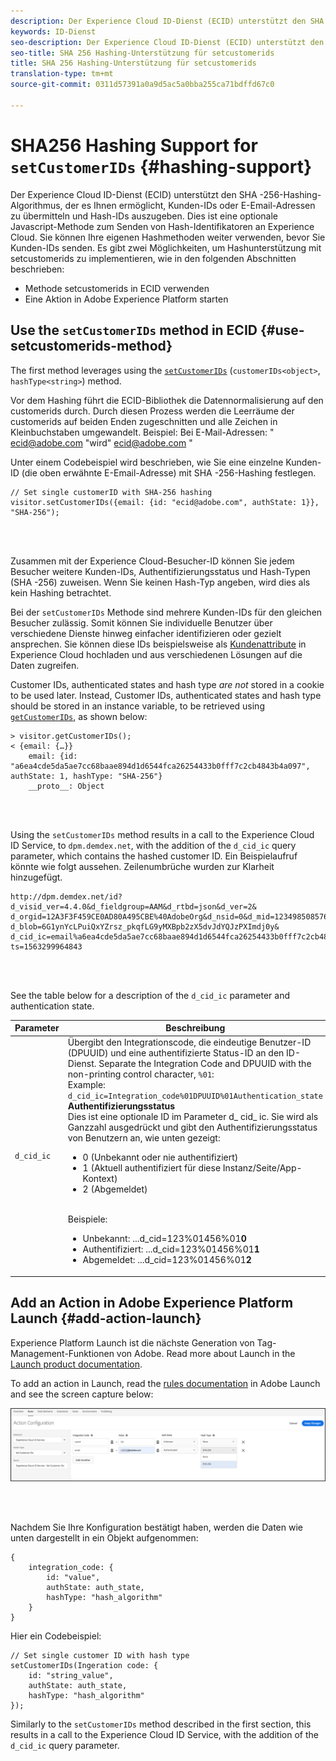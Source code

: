 ```yaml
---
description: Der Experience Cloud ID-Dienst (ECID) unterstützt den SHA -256-Hashing-Algorithmus, der es Ihnen ermöglicht, Kunden-IDs oder E-Email-Adressen zu übermitteln und Hash-IDs auszugeben. Dies ist eine optionale Javascript-Methode zum Senden von Hash-Identifikatoren an Experience Cloud. Sie können Ihre eigenen Hashmethoden weiter verwenden, bevor Sie Kunden-IDs senden.
keywords: ID-Dienst
seo-description: Der Experience Cloud ID-Dienst (ECID) unterstützt den SHA -256-Hashing-Algorithmus, der es Ihnen ermöglicht, Kunden-IDs oder E-Email-Adressen zu übermitteln und Hash-IDs auszugeben. Dies ist eine optionale Javascript-Methode zum Senden von Hash-Identifikatoren an Experience Cloud. Sie können Ihre eigenen Hashmethoden weiter verwenden, bevor Sie Kunden-IDs senden.
seo-title: SHA 256 Hashing-Unterstützung für setcustomerids
title: SHA 256 Hashing-Unterstützung für setcustomerids
translation-type: tm+mt
source-git-commit: 0311d57391a0a9d5ac5a0bba255ca71bdffd67c0

---
```



# SHA256 Hashing Support for `setCustomerIDs` {#hashing-support}

Der Experience Cloud ID-Dienst (ECID) unterstützt den SHA -256-Hashing-Algorithmus, der es Ihnen ermöglicht, Kunden-IDs oder E-Email-Adressen zu übermitteln und Hash-IDs auszugeben. Dies ist eine optionale Javascript-Methode zum Senden von Hash-Identifikatoren an Experience Cloud. Sie können Ihre eigenen Hashmethoden weiter verwenden, bevor Sie Kunden-IDs senden.
Es gibt zwei Möglichkeiten, um Hashunterstützung mit setcustomerids zu implementieren, wie in den folgenden Abschnitten beschrieben:

* Methode setcustomerids in ECID verwenden
* Eine Aktion in Adobe Experience Platform starten

## Use the `setCustomerIDs` method in ECID {#use-setcustomerids-method}

The first method leverages using the [`setCustomerIDs`](/help/library/get-set/setcustomerids.md) (`customerIDs<object>`, `hashType<string>`) method.

Vor dem Hashing führt die ECID-Bibliothek die Datennormalisierung auf den customerids durch. Durch diesen Prozess werden die Leerräume der customerids auf beiden Enden zugeschnitten und alle Zeichen in Kleinbuchstaben umgewandelt. Beispiel: Bei E-Mail-Adressen: " ecid@adobe.com "wird" ecid@adobe.com "

Unter einem Codebeispiel wird beschrieben, wie Sie eine einzelne Kunden-ID (die oben erwähnte E-Email-Adresse) mit SHA -256-Hashing festlegen.

```
// Set single customerID with SHA-256 hashing
visitor.setCustomerIDs({email: {id: "ecid@adobe.com", authState: 1}}, "SHA-256");
```

<br> 

Zusammen mit der Experience Cloud-Besucher-ID können Sie jedem Besucher weitere Kunden-IDs, Authentifizierungsstatus und Hash-Typen (SHA -256) zuweisen. Wenn Sie keinen Hash-Typ angeben, wird dies als kein Hashing betrachtet.

Bei der `setCustomerIDs` Methode sind mehrere Kunden-IDs für den gleichen Besucher zulässig. Somit können Sie individuelle Benutzer über verschiedene Dienste hinweg einfacher identifizieren oder gezielt ansprechen. Sie können diese IDs beispielsweise als [Kundenattribute](https://docs.adobe.com/content/help/en/core-services/interface/customer-attributes/attributes.html) in Experience Cloud hochladen und aus verschiedenen Lösungen auf die Daten zugreifen.

Customer IDs, authenticated states and hash type *are not* stored in a cookie to be used later. Instead, Customer IDs, authenticated states and hash type should be stored in an instance variable, to be retrieved using [`getCustomerIDs`](/help/library/get-set/getcustomerids.md), as shown below:

```
> visitor.getCustomerIDs();
< {email: {…}}
    email: {id: "a6ea4cde5da5ae7cc68baae894d1d6544fca26254433b0fff7c2cb4843b4a097", authState: 1, hashType: "SHA-256"}
    __proto__: Object
```

<br> 

Using the `setCustomerIDs` method results in a call to the Experience Cloud ID Service, to `dpm.demdex.net`, with the addition of the `d_cid_ic` query parameter, which contains the hashed customer ID. Ein Beispielaufruf könnte wie folgt aussehen. Zeilenumbrüche wurden zur Klarheit hinzugefügt.

```
http://dpm.demdex.net/id?d_visid_ver=4.4.0&d_fieldgroup=AAM&d_rtbd=json&d_ver=2&
d_orgid=12A3F3F459CE0AD80A495CBE%40AdobeOrg&d_nsid=0&d_mid=12349850857640731290890207735189050123&
d_blob=6G1ynYcLPuiQxYZrsz_pkqfLG9yMXBpb2zX5dvJdYQJzPXImdj0y&
d_cid_ic=email%a6ea4cde5da5ae7cc68baae894d1d6544fca26254433b0fff7c2cb4843b4a097%011&
ts=1563299964843
```

<br> 

See the table below for a description of the `d_cid_ic` parameter and authentication state.

| Parameter | Beschreibung |
|------------|----------|
| `d_cid_ic` | Übergibt den Integrationscode, die eindeutige Benutzer-ID (DPUUID) und eine authentifizierte Status-ID an den ID-Dienst. Separate the Integration Code and DPUUID with the non-printing control character, <code>%01</code>: <br> Example: <code>d_cid_ic=Integration_code%01DPUUID%01Authentication_state</code> <br> <b>Authentifizierungsstatus</b> <br> Dies ist eine optionale ID im Parameter d_ cid_ ic. Sie wird als Ganzzahl ausgedrückt und gibt den Authentifizierungsstatus von Benutzern an, wie unten gezeigt: <br> <ul><li>0 (Unbekannt oder nie authentifiziert)</li><li>1 (Aktuell authentifiziert für diese Instanz/Seite/App-Kontext)</li><li>2 (Abgemeldet)</li></ul> <br> Beispiele: <br> <ul><li>Unbekannt: ...d_cid=123%01456%01<b>0</b></li><li>Authentifiziert: ...d_cid=123%01456%01<b>1</b></li><li>Abgemeldet: ...d_cid=123%01456%01<b>2</b></li></ul> |

## Add an Action in Adobe Experience Platform Launch {#add-action-launch}

Experience Platform Launch ist die nächste Generation von Tag-Management-Funktionen von Adobe. Read more about Launch in the [Launch product documentation](https://docs.adobe.com/content/help/en/launch/using/overview.html).

To add an action in Launch, read the [rules documentation](https://docs.adobe.com/help/en/launch/using/reference/manage-resources/rules.html) in Adobe Launch and see the screen capture below:

![](/help/reference/assets/hashing-support.png)

<br> 

Nachdem Sie Ihre Konfiguration bestätigt haben, werden die Daten wie unten dargestellt in ein Objekt aufgenommen:

```
{
    integration_code: {
        id: "value",
        authState: auth_state,
        hashType: "hash_algorithm"
    }
}
```

Hier ein Codebeispiel:

```
// Set single customer ID with hash type
setCustomerIDs(Ingeration code: {
    id: "string_value",
    authState: auth_state,
    hashType: "hash_algorithm"
});
```

Similarly to the `setCustomerIDs` method described in the first section, this results in a call to the Experience Cloud ID Service, with the addition of the `d_cid_ic` query parameter.